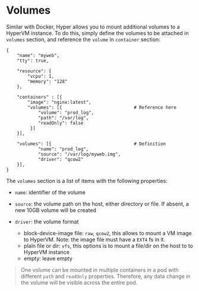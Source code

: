 # Volumes

Similar with Docker, Hyper allows you to mount additional volumes to a HyperVM instance. To do this, simply define the volumes to be attached in `volumes` section, and reference the `volume` in `container` section:

    {
        "name": "myweb",
        "tty": true,

        "resource": {
            "vcpu": 1,
            "memory": "128"
        },

        "containers" : [{
            "image": "nginx:latest",
            "volumes": [{                           # Reference here
                "volume": "prod_log",
                "path": "/var/log",
                "readOnly": false
             }]
        }],

    	"volumes": [{                               # Definition
                "name": "prod_log",
                "source": "/var/log/myweb.img",
                "driver": "qcow2"
    	}],
    }


The `volumes` section is a list of items with the following properties:


- `name`: identifier of the volume

- `source`: the volume path on the host, either directory or file. If absent, a new 10GB volume will be created

- `driver`: the volume format
  - block-device-image file: `raw`, `qcow2`, this allows to mount a VM image to HyperVM. Note: the image file must have a `EXT4` fs in it.
  - plain file or dir: `vfs`, this options is to mount a file/dir on the host to to HyperVM instance
  - empty: leave empty

> One volume can be mounted in multiple containers in a pod with different `path` and `readOnly` properties. Therefore, any data change in the volume will be visible across the entire pod.
